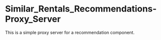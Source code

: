 # Similar_Rentals_Recommendations-Proxy_Server
This is a simple proxy server for a recommendation component. 
